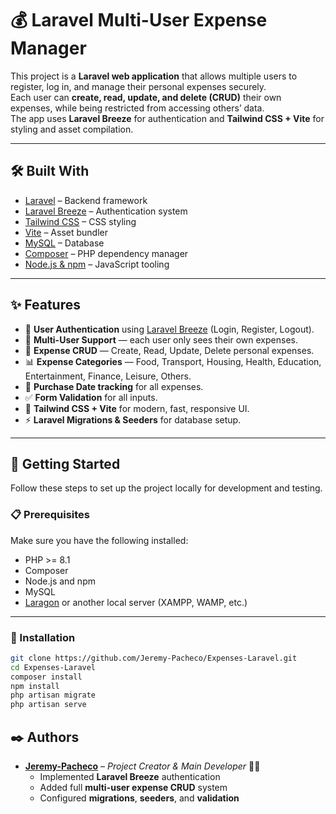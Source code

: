 # 💰 Laravel Multi-User Expense Manager

This project is a **Laravel web application** that allows multiple users to register, log in, and manage their personal expenses securely.  
Each user can **create, read, update, and delete (CRUD)** their own expenses, while being restricted from accessing others’ data.  
The app uses **Laravel Breeze** for authentication and **Tailwind CSS + Vite** for styling and asset compilation.

---

## 🛠️ Built With

- [Laravel](https://laravel.com/) – Backend framework  
- [Laravel Breeze](https://laravel.com/docs/starter-kits#breeze) – Authentication system  
- [Tailwind CSS](https://tailwindcss.com/) – CSS styling  
- [Vite](https://vitejs.dev/) – Asset bundler  
- [MySQL](https://www.mysql.com/) – Database  
- [Composer](https://getcomposer.org/) – PHP dependency manager  
- [Node.js & npm](https://nodejs.org/) – JavaScript tooling  

---

## ✨ Features

- 🔐 **User Authentication** using [Laravel Breeze](https://laravel.com/docs/starter-kits#breeze) (Login, Register, Logout).  
- 👥 **Multi-User Support** — each user only sees their own expenses.  
- 💸 **Expense CRUD** — Create, Read, Update, Delete personal expenses.  
- 📊 **Expense Categories** — Food, Transport, Housing, Health, Education, Entertainment, Finance, Leisure, Others.  
- 📅 **Purchase Date tracking** for all expenses.  
- ✅ **Form Validation** for all inputs.  
- 🎨 **Tailwind CSS + Vite** for modern, fast, responsive UI.  
- ⚡ **Laravel Migrations & Seeders** for database setup.  

---

## 🚀 Getting Started

Follow these steps to set up the project locally for development and testing.

### 📋 Prerequisites

Make sure you have the following installed:

- PHP >= 8.1  
- Composer  
- Node.js and npm  
- MySQL 
- [Laragon](https://laragon.org/) or another local server (XAMPP, WAMP, etc.)

---

### 🔧 Installation


```bash
git clone https://github.com/Jeremy-Pacheco/Expenses-Laravel.git
cd Expenses-Laravel
composer install
npm install
php artisan migrate
php artisan serve
```

## ✒️ Authors

- [**Jeremy-Pacheco**](https://github.com/Jeremy-Pacheco) – *Project Creator & Main Developer* 🧑‍💻  
  - Implemented **Laravel Breeze** authentication  
  - Added full **multi-user expense CRUD** system  
  - Configured **migrations**, **seeders**, and **validation**

